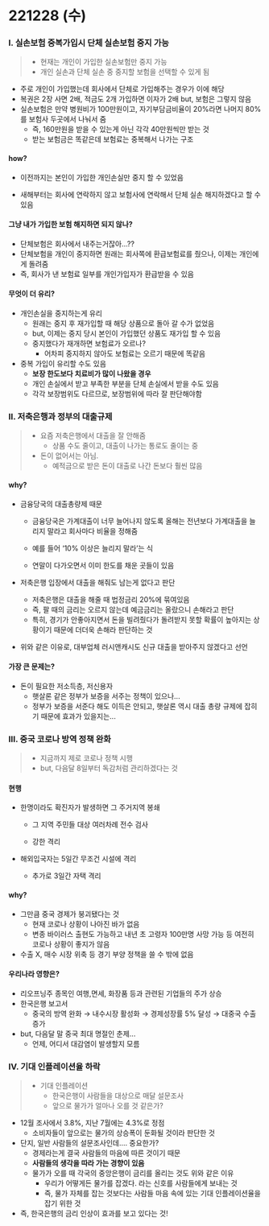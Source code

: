 # 221228 (수)

### Ⅰ. 실손보험 중복가입시 단체 실손보험 중지 가능

> - 현재는 개인이 가입한 실손보험만 중지 가능
> - 개인 실손과 단체 실손 중 중지할 보험을 선택할 수 있게 됨



- 주로 개인이 가입했는데 회사에서 단체로 가입해주는 경우가 이에 해당
- 복권은 2장 사면 2배, 적금도 2개 가입하면 이자가 2배 but, 보험은 그렇지 않음
- 실손보험은 만약 병원비가 100만원이고, 자기부담금비율이 20%라면 나머지 80%를 보험사 두곳에서 나눠서 줌
  - 즉, 160만원을 받을 수 있는게 아닌 각각 40만원씩만 받는 것
  - 받는 보험금은 똑같은데 보험료는 중복해서 나가는 구조



#### how?

- 이전까지는 본인이 가입한 개인손실만 중지 할 수 있었음

- 새해부터는 회사에 연락하지 않고 보험사에 연락해서 단체 실손 해지하겠다고 할 수 있음



#### 그냥 내가 가입한 보험 해지하면 되지 않나?

- 단체보험은 회사에서 내주는거잖아...??
- 단체보험을 개인이 중지하면 원래는 회사쪽에 환급보험료를 줬으나, 이제는 개인에게 돌려줌
- 즉, 회사가 낸 보험료 일부를 개인가입자가 환급받을 수 있음



#### 무엇이 더 유리?

- 개인손실을 중지하는게 유리
  - 원래는 중지 후 재가입할 때 해당 상품으로 돌아 갈 수가 없었음
  - but, 이제는 중지 당시 본인이 가입했던 상품도 재가입 할 수 있음
  - 중지했다가 재개하면 보험료가 오르나?
    - 어차피 중지하지 않아도 보험료는 오르기 때문에 똑같음
- 중복 가입이 유리할 수도 있음
  - **보장 한도보다 치료비가 많이 나왔을 경우**
  - 개인 손실에서 받고 부족한 부분을 단체 손실에서 받을 수도 있음
  - 각각 보장범위도 다르므로, 보장범위에 따라 잘 판단해야함





### Ⅱ. 저축은행과 정부의 대출규제

> - 요즘 저축은행에서 대출을 잘 안해줌
>   - 상품 수도 줄이고, 대출이 나가는 통로도 줄이는 중
> - 돈이 없어서는 아님.
>   - 예적금으로 받은 돈이 대출로 나간 돈보다 훨씬 많음



#### why?

- 금융당국의 대출총량제 때문
  - 금융당국은 가계대출이 너무 늘어나지 않도록 올해는 전년보다 가계대출을 늘리지 말라고 회사마다 비율을 정해줌

  - 예를 들어 ‘10% 이상은 늘리지 말라’는 식

  - 연말이 다가오면서 이미 한도를 채운 곳들이 있음

- 저축은행 입장에서 대출을 해줘도 남는게 없다고 판단
  - 저축은행은 대출을 해줄 때 법정금리 20%에 묶여있음
  - 즉, 팔 때의 금리는 오르지 않는데 예금금리는 올랐으니 손해라고 판단
  - 특히, 경기가 안좋아지면서 돈을 빌려줬다가 돌려받지 못할 확률이 높아지는 상황이기 때문에 더더욱 손해라 판단하는 것

- 위와 같은 이유로, 대부업체 러시앤캐시도 신규 대출을 받아주지 않겠다고 선언



#### 가장 큰 문제는?

- 돈이 필요한 저소득층, 저신용자
  - 햇살론 같은 정부가 보증을 서주는 정책이 있으나...
  - 정부가 보증을 서준다 해도 이득은 안되고, 햇살론 역시 대출 총량 규제에 잡히기 때문에 효과가 있을지는...



### Ⅲ. 중국 코로나 방역 정책 완화

> - 지금까지 제로 코로나 정책 시행
> - but, 다음달 8일부터 독감처럼 관리하겠다는 것



#### 현행

- 한명이라도 확진자가 발생하면 그 주거지역 봉쇄
  - 그 지역 주민들 대상 여러차례 전수 검사

  - 강한 격리


- 해외입국자는 5일간 무조건 시설에 격리
  - 추가로 3일간 자택 격리



#### why?

- 그만큼 중국 경제가 붕괴됐다는 것
  - 현재 코로나 상황이 나아진 바가 없음
  - 변종 바이러스 출현도 가능하고 내년 초 고령자 100만명 사망 가능 등 여전히 코로나 상황이 좋지가 않음
- 수출 X, 매수 시장 위축 등 경기 부양 정책을 쓸 수 밖에 없음



#### 우리나라 영향은?

- 리오프닝주 종목인 여행,면세, 화장품 등과 관련된 기업들의 주가 상승
- 한국은행 보고서
  - 중국의 방역 완화 → 내수시장 활성화 → 경제성장률 5% 달성 → 대중국 수출 증가 
- but, 다음달 말 중국 최대 명절인 춘제...
  - 언제, 어디서 대감염이 발생할지 모름





### Ⅳ. 기대 인플레이션율 하락

> - 기대 인플레이션
>   - 한국은행이 사람들을 대상으로 매달 설문조사
>   - 앞으로 물가가 얼마나 오를 것 같은가?



- 12월 조사에서 3.8%, 지난 7월에는 4.3%로 정점
  - 소비자들이 앞으로는 물가의 상승폭이 둔화될 것이라 판단한 것
- 단지, 일반 사람들의 설문조사인데.... 중요한가?
  - 경제라는게 결국 사람들의 마음에 따른 것이기 때문
  - **사람들의 생각을 따라 가는 경향이 있음**
  - 물가가 오를 때 각국의 중앙은행이 금리를 올리는 것도 위와 같은 이유
    - 우리가 어떻게든 물가를 잡겠다. 라는 신호를 사람들에게 보내는 것
    - 즉, 물가 자체를 잡는 것보다는 사람들 마음 속에 있는 기대 인플레이션율을 잡기 위한 것
- 즉, 한국은행의 금리 인상이 효과를 보고 있다는 것!
